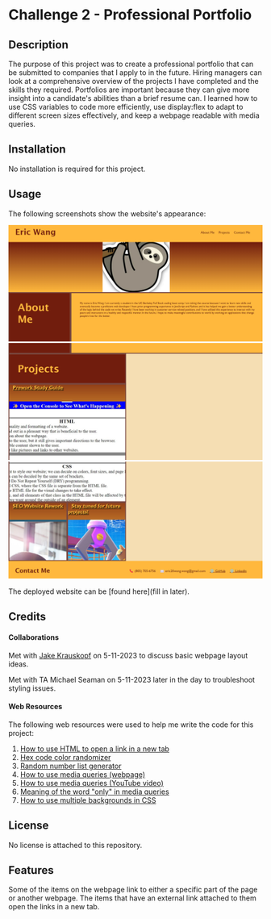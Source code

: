 # Challenge 2 - Professional Portfolio

## Description

The purpose of this project was to create a professional portfolio that can be submitted to companies that I apply to in the future. Hiring managers can look at a comprehensive overview of the projects I have completed and the skills they required. Portfolios are important because they can give more insight into a candidate's abilities than a brief resume can. I learned how to use CSS variables to code more efficiently, use display:flex to adapt to different screen sizes effectively, and keep a webpage readable with media queries.

## Installation

No installation is required for this project.

## Usage

The following screenshots show the website's appearance:

![Professional Portfolio (1 of 3)](Assets/Images/professional_portfolio_1_of_3.png)
![Professional Portfolio (2 of 3)](Assets/Images/professional_portfolio_2_of_3.png)
![Professional Portfolio (3 of 3)](Assets/Images/professional_portfolio_3_of_3.png)

The deployed website can be [found here](fill in later).

## Credits

#### Collaborations

Met with [Jake Krauskopf](https://github.com/JaKrau?tab=repositories) on 5-11-2023 to discuss basic webpage layout ideas.

Met with TA Michael Seaman on 5-11-2023 later in the day to troubleshoot styling issues.

#### Web Resources

The following web resources were used to help me write the code for this project:

1. [How to use HTML to open a link in a new tab](https://www.freecodecamp.org/news/how-to-use-html-to-open-link-in-new-tab/)
2. [Hex code color randomizer](https://www.random.org/colors/hex)
3. [Random number list generator](https://www.randomlists.com/random-numbers)
4. [How to use media queries (webpage)](https://www.w3schools.com/css/css_rwd_mediaqueries.asp)
5. [How to use media queries (YouTube video)](https://www.youtube.com/watch?v=yU7jJ3NbPdA)
6. [Meaning of the word "only" in media queries](https://stackoverflow.com/questions/8549529/what-is-the-difference-between-screen-and-only-screen-in-media-queries)
7. [How to use multiple backgrounds in CSS](https://www.w3schools.com/css/css3_backgrounds.asp)

## License

No license is attached to this repository.

## Features

Some of the items on the webpage link to either a specific part of the page or another webpage. The items that have an external link attached to them open the links in a new tab.
